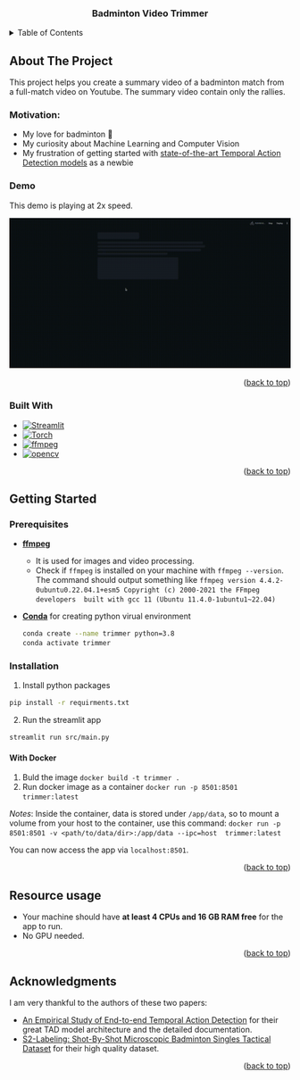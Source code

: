 <!-- Improved compatibility of back to top link: See: https://github.com/othneildrew/Best-README-Template/pull/73 -->
<a id="readme-top"></a>
<!--
*** Thanks for checking out the Best-README-Template. If you have a suggestion
*** that would make this better, please fork the repo and create a pull request
*** or simply open an issue with the tag "enhancement".
*** Don't forget to give the project a star!
*** Thanks again! Now go create something AMAZING! :D
-->



<!-- PROJECT SHIELDS -->
<!--
*** I'm using markdown "reference style" links for readability.
*** Reference links are enclosed in brackets [ ] instead of parentheses ( ).
*** See the bottom of this document for the declaration of the reference variables
*** for contributors-url, forks-url, etc. This is an optional, concise syntax you may use.
*** https://www.markdownguide.org/basic-syntax/#reference-style-links
-->
<!-- [![Contributors][contributors-shield]][contributors-url]
[![Forks][forks-shield]][forks-url]
[![Stargazers][stars-shield]][stars-url]
[![Issues][issues-shield]][issues-url]
[![MIT License][license-shield]][license-url]
[![LinkedIn][linkedin-shield]][linkedin-url]
 -->


<h3 align="center">Badminton Video Trimmer</h3>

<!-- TABLE OF CONTENTS -->
<details>
  <summary>Table of Contents</summary>
  <ol>
    <li>
      <a href="#about-the-project">About The Project</a>
      <ul>
        <li><a href="#motivation">Motivation</a></li>
        <li><a href="#demo">Demo</a></li>
        <li><a href="#built-with">Built With</a></li>
      </ul>
    </li>
    <li>
      <a href="#getting-started">Getting Started</a>
      <ul>
        <li><a href="#prerequisites">Prerequisites</a></li>
        <li><a href="#installation">Installation</a></li>
      </ul>
    </li>
    <li><a href="#resource-usage">Resource Usage</a></li>
    <li><a href="#acknowledgments">Acknowledgments</a></li>
  </ol>
</details>



<!-- ABOUT THE PROJECT -->

## About The Project

<!-- [![Product Name Screen Shot][product-screenshot]](https://example.com) -->

This project helps you create a summary video of a badminton match from a full-match video on Youtube. The summary video
contain only the rallies.

### Motivation:

- My love for badminton 🏸
- My curiosity about Machine Learning and Computer Vision
- My frustration of getting started
  with [state-of-the-art Temporal Action Detection models](https://paperswithcode.com/sota/temporal-action-localization-on-thumos14)
  as a newbie

### Demo

This demo is playing at 2x speed.

![Demo at 2x speed](docs/demo_2x.gif)

<p align="right">(<a href="#readme-top">back to top</a>)</p>

### Built With

* [![Streamlit][streamlit]][streamlit-url]
* [![Torch][torch]][torch-url]
* [![ffmpeg][ffmpeg]][ffmpeg-url]
* [![opencv][opencv]][opencv-url]

<p align="right">(<a href="#readme-top">back to top</a>)</p>



<!-- GETTING STARTED -->

## Getting Started

### Prerequisites

* [**ffmpeg**][ffmpeg-url]
    * It is used for images and video processing.
    * Check if `ffmpeg` is installed on your machine with `ffmpeg --version`. The command should output something like
      `ffmpeg version 4.4.2-0ubuntu0.22.04.1+esm5 Copyright (c) 2000-2021 the FFmpeg developers  built with gcc 11 (Ubuntu 11.4.0-1ubuntu1~22.04)`

* [**Conda**](https://docs.anaconda.com/miniconda/) for creating python virual environment
  ```sh
  conda create --name trimmer python=3.8
  conda activate trimmer
  ```

### Installation

1. Install python packages

```sh
pip install -r requirments.txt
```

2. Run the streamlit app

```sh
streamlit run src/main.py  
```

#### With Docker

1. Buld the image
   `docker build -t trimmer .`
2. Run docker image as a container
   `docker run -p 8501:8501  trimmer:latest`

*Notes*: Inside the container, data is stored under `/app/data`, so to mount a volume from your host to the container,
use this command:
`docker run -p 8501:8501 -v <path/to/data/dir>:/app/data --ipc=host  trimmer:latest`

You can now access the app via `localhost:8501`.

<p align="right">(<a href="#readme-top">back to top</a>)</p>

## Resource usage

- Your machine should have **at least 4 CPUs and 16 GB RAM free** for the app to run.
- No GPU needed.

<p align="right">(<a href="#readme-top">back to top</a>)</p>

<!-- ACKNOWLEDGMENTS -->

## Acknowledgments

I am very thankful to the authors of these two papers:

- [An Empirical Study of End-to-end Temporal Action Detection](https://arxiv.org/abs/2204.02932) for their great TAD
  model architecture and the detailed documentation.
- [S2-Labeling: Shot-By-Shot Microscopic Badminton
  Singles Tactical Dataset](https://ieeexplore.ieee.org/document/9919982) for their high quality dataset.

<p align="right">(<a href="#readme-top">back to top</a>)</p>

<!-- MARKDOWN LINKS & IMAGES -->
<!-- https://www.markdownguide.org/basic-syntax/#reference-style-links -->

[//]: # (get badges at https://github.com/Ileriayo/markdown-badges)

[//]: # ([Next-url]: https://nextjs.org/)

[streamlit]: https://img.shields.io/badge/Streamlit-%23FE4B4B.svg?style=for-the-badge&logo=streamlit&logoColor=white

[streamlit-url]: https://streamlit.io/

[torch-url]: https://pytorch.org/

[torch]: https://img.shields.io/badge/PyTorch-%23EE4C2C.svg?style=for-the-badge&logo=PyTorch&logoColor=white

[ffmpeg]: https://shields.io/badge/FFmpeg-%23171717.svg?logo=ffmpeg&style=for-the-badge&labelColor=171717&logoColor=5cb85c

[ffmpeg-url]: https://www.ffmpeg.org/

[opencv]: https://img.shields.io/badge/opencv-%23white.svg?style=for-the-badge&logo=opencv&logoColor=white

[opencv-url]: https://github.com/opencv/opencv-python
